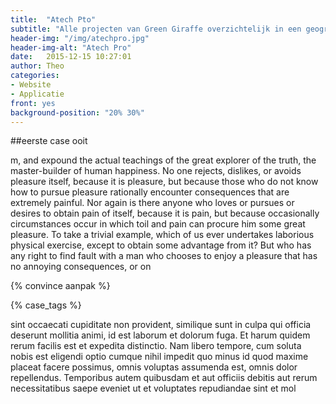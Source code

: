 ```yaml
---
title:  "Atech Pto"
subtitle: "Alle projecten van Green Giraffe overzichtelijk in een geografische kaart"
header-img: "/img/atechpro.jpg"
header-img-alt: "Atech Pro"
date:   2015-12-15 10:27:01
author: Theo
categories: 
- Website
- Applicatie
front: yes
background-position: "20% 30%"
---
```


##eerste case ooit

m, and expound the actual teachings of the great explorer of the truth, the master-builder of human happiness. No one rejects, dislikes, or avoids pleasure itself, because it is pleasure, but because those who do not know how to pursue pleasure rationally encounter consequences that are extremely painful. Nor again is there anyone who loves or pursues or desires to obtain pain of itself, because it is pain, but because occasionally circumstances occur in which toil and pain can procure him some great pleasure. To take a trivial example, which of us ever undertakes laborious physical exercise, except to obtain some advantage from it? But who has any right to find fault with a man who chooses to enjoy a pleasure that has no annoying consequences, or on

{% convince aanpak %}

{% case_tags %}

sint occaecati cupiditate non provident, similique sunt in culpa qui officia deserunt mollitia animi, id est laborum et dolorum fuga. Et harum quidem rerum facilis est et expedita distinctio. Nam libero tempore, cum soluta nobis est eligendi optio cumque nihil impedit quo minus id quod maxime placeat facere possimus, omnis voluptas assumenda est, omnis dolor repellendus. Temporibus autem quibusdam et aut officiis debitis aut rerum necessitatibus saepe eveniet ut et voluptates repudiandae sint et mol


